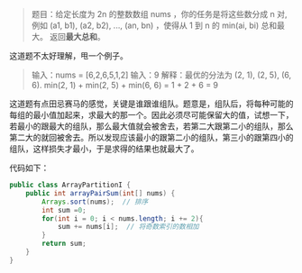 > 题目：给定长度为 2n 的整数数组 nums ，你的任务是将这些数分成 n 对, 例如 (a1, b1), (a2, b2), ..., (an, bn) ，使得从 1 到 n 的 min(ai, bi) 总和最大。
> 返回**最大总和**。

这道题不太好理解，甩一个例子。

> 输入：nums = [6,2,6,5,1,2]
> 输入：9
> 解释：最优的分法为 (2, 1), (2, 5), (6, 6). min(2, 1) + min(2, 5) + min(6, 6) = 1 + 2 + 6 = 9

这道题有点田忌赛马的感觉，关键是谁跟谁组队。题意是，组队后，将每种可能的每组的最小值加起来，求最大的那一个。因此必须尽可能保留大的值，试想一下，若最小的跟最大的组队，那么最大值就会被舍去，若第二大跟第二小的组队，那么第二大的就回被舍去。所以发现应该最小的跟第二小的组队，第三小的跟第四小的组队，这样损失才最小，于是求得的结果也就最大了。

代码如下：

```java
public class ArrayPartitionI {
    public int arrayPairSum(int[] nums) {
        Arrays.sort(nums);  // 排序
        int sum =0;
        for(int i = 0; i < nums.length; i += 2){
            sum += nums[i];  // 将奇数索引的数相加
        }
        return sum;
    }
}

```

